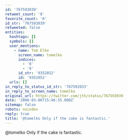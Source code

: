 ```yaml
---
id: '767593039'
retweet_count: '0'
favorite_count: '0'
id_str: '767593039'
retweeted: false
entities:
  hashtags: []
  symbols: []
  user_mentions:
    - name: Tom Elko
      screen_name: tomelko
      indices:
        - '0'
        - '8'
      id_str: '9352852'
      id: '9352852'
  urls: []
in_reply_to_status_id_str: '767592033'
in_reply_to_screen_name: tomelko
original_url: https://twitter.com/jth/status/767593039
date: '2008-03-06T15:46:35.000Z'
sitemap: false
robots: noindex
reply: true
title: '@tomelko Only if the cake is fantastic.'
---
```


@tomelko Only if the cake is fantastic.